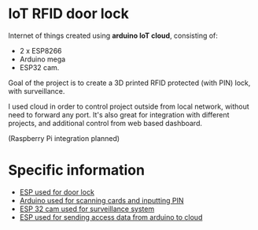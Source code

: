 # IoT RFID door lock
Internet of things created using **arduino IoT cloud**, consisting of:
- 2 x ESP8266
- Arduino mega 
- ESP32 cam.

Goal of the project is to create a 3D printed RFID protected (with PIN) lock, with surveillance. 

I used cloud in order to control project outside from local network, without need to forward any port. It's also great for integration with different projects, and additional control from web based dashboard.

(Raspberry Pi integration planned)

# Specific information
- [ESP used for door lock](/Door%20lock%20ESP/Information.md)
- [Arduino used for scanning cards and inputting PIN](/Arduino%20UID%20scanner%20with%20PIN/Information.md)
- [ESP 32 cam used for surveillance system](/ESP32%20cam/Information.md)
- [ESP used for sending access data from arduino to cloud](/ESP%20communicating%20with%20arduino/Information.md)